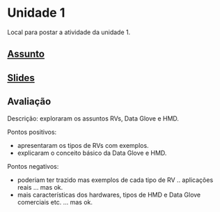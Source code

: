 # Unidade 1

Local para postar a atividade da unidade 1.  

## [Assunto](Assunto.pdf "Assunto")  

## [Slides](Slides.pdf "Slides")  

## Avaliação

Descrição: exploraram os assuntos RVs, Data Glove e HMD.    

Pontos positivos:  

- apresentaram os tipos de RVs com exemplos.  
- explicaram o conceito básico da Data Glove e HMD.  

Pontos negativos:  

- poderiam ter trazido mas exemplos de cada tipo de RV .. aplicações reais ... mas ok.  
- mais características dos hardwares, tipos de HMD e Data Glove comerciais etc. ... mas ok.  

